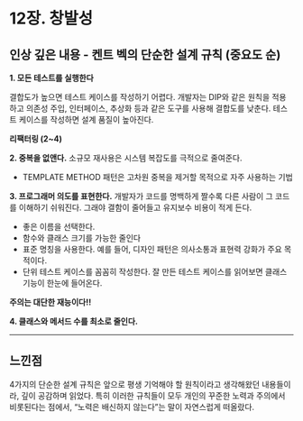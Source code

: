 # 12장. 창발성

## 인상 깊은 내용 - 켄트 벡의 단순한 설계 규칙 (중요도 순)

**1. 모든 테스트를 실행한다**
 
   결합도가 높으면 테스트 케이스를 작성하기 어렵다. 개발자는 DIP와 같은 원칙을 적용하고 의존성 주입, 인터페이스, 추상화 등과 같은 도구를 사용해 결합도를 낮춘다. 테스트 케이스를 작성하면 설계 품질이 높아진다.

**리팩터링 (2~4)**

**2. 중복을 없앤다.**
   소규모 재사용은 시스템 복잡도를 극적으로 줄여준다. 
   * TEMPLATE METHOD 패턴은 고차원 중복을 제거할 목적으로 자주 사용하는 기법

**3. 프로그래머 의도를 표현한다.**
   개발자가 코드를 명백하게 짤수록 다른 사람이 그 코드를 이해하기 쉬워진다. 그래야 결함이 줄어들고 유지보수 비용이 적게 든다.
   * 좋은 이름을 선택한다.
   * 함수와 클래스 크기를 가능한 줄인다
   * 표준 명칭을 사용한다. 예를 들어, 디자인 패턴은 의사소통과 표현력 강화가 주요 목적이다.
   * 단위 테스트 케이스를 꼼꼼히 작성한다. 잘 만든 테스트 케이스를 읽어보면 클래스 기능이 한눈에 들어온다.

**주의는 대단한 재능이다!!**

**4. 클래스와 메서드 수를 최소로 줄인다.**

---

## 느낀점

4가지의 단순한 설계 규칙은 앞으로 평생 기억해야 할 원칙이라고 생각해왔던 내용들이라, 깊이 공감하며 읽었다. 특히 이러한 규칙들이 모두 개인의 꾸준한 노력과 주의에서 비롯된다는 점에서, “노력은 배신하지 않는다”는 말이 자연스럽게 떠올랐다.


